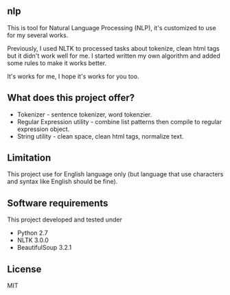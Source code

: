 nlp
----
This is tool for Natural Language Processing (NLP), it's customized to use
for my several works.

Previously, I used NLTK to processed tasks about tokenize,
clean html tags but it didn't work well for me. I started written my own
algorithm and added some rules to make it works better.

It's works for me, I hope it's works for you too.

## What does this project offer?
- Tokenizer - sentence tokenizer, word tokenzier.
- Regular Expression utility - combine list patterns then compile to regular
expression object.
- String utility - clean space, clean html tags, normalize text.

## Limitation
This project use for English language only (but language that use characters
and syntax like English should be fine).

## Software requirements
This project developed and tested under
- Python 2.7
- NLTK 3.0.0
- BeautifulSoup 3.2.1

## License
MIT

